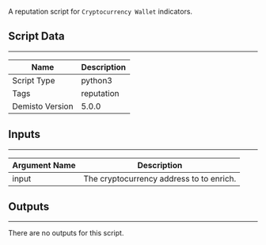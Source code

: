 A reputation script for `Cryptocurrency Wallet` indicators.


## Script Data
---

| **Name** | **Description** |
| --- | --- |
| Script Type | python3 |
| Tags | reputation |
| Demisto Version | 5.0.0 |

## Inputs
---

| **Argument Name** | **Description** |
| --- | --- |
| input | The cryptocurrency address to to enrich. |

## Outputs
---
There are no outputs for this script.
